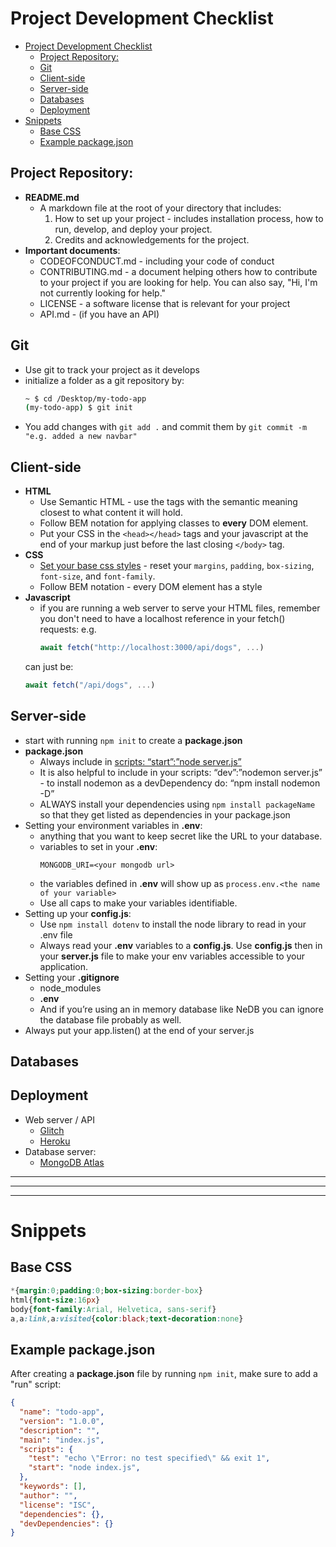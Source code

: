 # Project Development Checklist

- [Project Development Checklist](#project-development-checklist)
  - [Project Repository:](#project-repository)
  - [Git](#git)
  - [Client-side](#client-side)
  - [Server-side](#server-side)
  - [Databases](#databases)
  - [Deployment](#deployment)
- [Snippets](#snippets)
  - [Base CSS](#base-css)
  - [Example package.json](#example-packagejson)

## Project Repository:
- **README.md**
  - A markdown file at the root of your directory that includes:
    1. How to set up your project - includes installation process, how to run, develop, and deploy your project. 
    2. Credits and acknowledgements for the project.
- **Important documents**:
  - CODEOFCONDUCT.md - including your code of conduct
  - CONTRIBUTING.md - a document helping others how to contribute to your project if you are looking for help. You can also say, "Hi, I'm not currently looking for help."
  - LICENSE - a software license that is relevant for your project 
  - API.md - (if you have an API) 

## Git

- Use git to track your project as it develops
- initialize a folder as a git repository by:
  ```sh
  ~ $ cd /Desktop/my-todo-app
  (my-todo-app) $ git init
  ```
- You add changes with `git add .` and commit them  by `git commit -m "e.g. added a new navbar"`

## Client-side

- **HTML**
  - Use Semantic HTML - use the tags with the semantic meaning closest to what content it will hold. 
  - Follow BEM notation for applying classes to **every** DOM element.
  - Put your CSS in the `<head></head>` tags and your javascript at the end of your markup just before the last closing `</body>` tag.
- **CSS**
  - [Set your base css styles](#base-css) - reset your `margins`, `padding`, `box-sizing`, `font-size`, and `font-family`.
  - Follow BEM notation - every DOM element has a style
- **Javascript**
  - if you are running a web server to serve your HTML files, remember you don't need to have a localhost reference in your fetch() requests: e.g.
    ```js
    await fetch("http://localhost:3000/api/dogs", ...)
    ```
  can just be:
    ```js
    await fetch("/api/dogs", ...)
    ```


## Server-side
- start with running `npm init` to create a **package.json**
- **package.json**
    - Always include in [scripts: “start”:”node server.js”](#example-packagejson)
    - It is also helpful to include in your scripts: “dev”:”nodemon server.js” - to install nodemon as a devDependency do: “npm install nodemon -D”
    - ALWAYS install your dependencies using `npm install packageName` so that they get listed as dependencies in your package.json 
- Setting your environment variables in **.env**:
    - anything that you want to keep secret like the URL to your database.
    - variables to set in your **.env**:
      ```
      MONGODB_URI=<your mongodb url>
      ```
    - the variables defined in **.env** will show up as `process.env.<the name of your variable>`
    - Use all caps to make your variables identifiable.
- Setting up your **config.js**:
  - Use `npm install dotenv` to install the node library to read in your .env file
  - Always read your **.env** variables to a **config.js**. Use **config.js** then in your **server.js** file to make your env variables accessible to your application.
- Setting your **.gitignore**
    - node_modules
    - **.env**
    - And if you’re using an in memory database like NeDB you can ignore the database file probably as well.
- Always put your app.listen() at the end of your server.js

## Databases


## Deployment
* Web server / API
  * [Glitch]()
  * [Heroku]()
* Database server:
  * [MongoDB Atlas]()


***
***
***

# Snippets

## Base CSS
```css
*{margin:0;padding:0;box-sizing:border-box}
html{font-size:16px}
body{font-family:Arial, Helvetica, sans-serif}
a,a:link,a:visited{color:black;text-decoration:none}
```

## Example package.json
After creating a **package.json** file by running `npm init`, make sure to add a "run" script:

```json
{
  "name": "todo-app",
  "version": "1.0.0",
  "description": "",
  "main": "index.js",
  "scripts": {
    "test": "echo \"Error: no test specified\" && exit 1",
    "start": "node index.js",
  },
  "keywords": [],
  "author": "",
  "license": "ISC",
  "dependencies": {},
  "devDependencies": {}
}
```